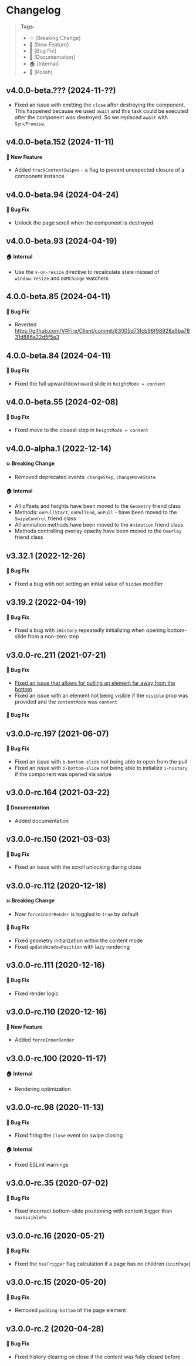 Changelog
=========

> **Tags:**
> - :boom:       [Breaking Change]
> - :rocket:     [New Feature]
> - :bug:        [Bug Fix]
> - :memo:       [Documentation]
> - :house:      [Internal]
> - :nail_care:  [Polish]

## v4.0.0-beta.??? (2024-11-??)

* Fixed an issue with emitting the `close` after destroying the component.
This happened because we used `await` and this task could be executed after the component was destroyed.
So we replaced `await` with `SyncPromise`.

## v4.0.0-beta.152 (2024-11-11)

#### :rocket: New Feature

* Added `trackContentSwipes` - a flag to prevent unexpected closure of a component instance

## v4.0.0-beta.94 (2024-04-24)

#### :bug: Bug Fix

* Unlock the page scroll when the component is destroyed

## v4.0.0-beta.93 (2024-04-19)

#### :house: Internal

* Use the `v-on-resize` directive to recalculate state instead of `window:resize` and `DOMChange` watchers

## 4.0.0-beta.85 (2024-04-11)

#### :bug: Bug Fix

* Reverted https://github.com/V4Fire/Client/commit/83005d73fcb96f98928a9ba7831d886a22d5f5a3

## 4.0.0-beta.84 (2024-04-11)

#### :bug: Bug Fix

* Fixed the full upward/downward slide in `heightMode = content`

## v4.0.0-beta.55 (2024-02-08)

#### :bug: Bug Fix

* Fixed move to the closest step in `heightMode = content`

## v4.0.0-alpha.1 (2022-12-14)

#### :boom: Breaking Change

* Removed deprecated events: `changeStep`, `changeMoveState`

#### :house: Internal

* All offsets and heights have been moved to the `Geometry` friend class
* Methods: `onPullStart`, `onPullEnd`, `onPull` - have been moved to the `SwipeControl` friend class
* All animation methods have been moved to the `Animation` friend class
* Methods controlling overlay opacity have been moved to the `Overlay` friend class

## v3.32.1 (2022-12-26)

#### :bug: Bug Fix

* Fixed a bug with not setting an initial value of `hidden` modifier

## v3.19.2 (2022-04-19)

#### :bug: Bug Fix

* Fixed a bug with `iHistory` repeatedly initializing when opening bottom-slide from a non-zero step

## v3.0.0-rc.211 (2021-07-21)

#### :bug: Bug Fix

* [Fixed an issue that allows for pulling an element far away from the bottom](https://github.com/V4Fire/Client/issues/463)
* Fixed an issue with an element not being visible if the `visible` prop was provided and the `contentMode` was `content`

#### :bug: Bug Fix

## v3.0.0-rc.197 (2021-06-07)

#### :bug: Bug Fix

* Fixed an issue with `b-bottom-slide` not being able to open from the pull
* Fixed an issue with `b-bottom-slide` not being able to initialize `i-history` if the component was opened via swipe

## v3.0.0-rc.164 (2021-03-22)

#### :memo: Documentation

* Added documentation

## v3.0.0-rc.150 (2021-03-03)

#### :bug: Bug Fix

* Fixed an issue with the scroll unlocking during close

## v3.0.0-rc.112 (2020-12-18)

#### :boom: Breaking Change

* Now `forceInnerRender` is toggled to `true` by default

#### :bug: Bug Fix

* Fixed geometry initialization within the content mode
* Fixed `updateWindowPosition` with lazy rendering

## v3.0.0-rc.111 (2020-12-16)

#### :bug: Bug Fix

* Fixed render logic

## v3.0.0-rc.110 (2020-12-16)

#### :rocket: New Feature

* Added `forceInnerRender`

## v3.0.0-rc.100 (2020-11-17)

#### :house: Internal

* Rendering optimization

## v3.0.0-rc.98 (2020-11-13)

#### :bug: Bug Fix

* Fixed firing the `close` event on swipe closing

#### :house: Internal

* Fixed ESLint warnings

## v3.0.0-rc.35 (2020-07-02)

#### :bug: Bug Fix

* Fixed incorrect bottom-slide positioning with content bigger than `maxVisiblePx`

## v3.0.0-rc.16 (2020-05-21)

#### :bug: Bug Fix

* Fixed the `hasTrigger` flag calculation if a page has no children (`initPage`)

## v3.0.0-rc.15 (2020-05-20)

#### :bug: Bug Fix

* Removed `padding-bottom` of the page element

## v3.0.0-rc.2 (2020-04-28)

#### :bug: Bug Fix

* Fixed history clearing on close if the content was fully closed before
